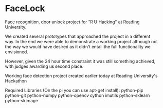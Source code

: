 # FaceLock
Face recognition, door unlock project for "R U Hacking" at Reading University.

We created several prototypes that approached the project in a different way. In the end we were able to demonstrate a working project although not the way we would have desired as it didn't entail the full functionality we envisioned. 

However, given the 24 hour time constraint it was still something achieved, with judges awarding us second place.

Working face detection project created earlier today at Reading University's Hackathon

Required Libraries (On the pi you can use apt-get install):
python-pip
python-git
python-numpy
python-opencv
cython
imutils
python-sklearn
python-skimage
